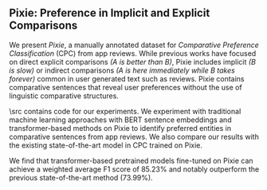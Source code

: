 ## Pixie: Preference in Implicit and Explicit Comparisons

We present _Pixie_, a manually annotated dataset for _Comparative Preference Classification_ (CPC) from app reviews. While previous works have focused on direct explicit comparisons _(A is better than B)_, Pixie includes implicit _(B is slow)_ or indirect comparisons _(A is here immediately while B takes forever)_ common in user generated text such as reviews. Pixie contains comparative sentences that reveal user preferences without the use of linguistic comparative structures. 

\src contains code for our experiments. We experiment with traditional machine learning approaches with BERT sentence embeddings and transformer-based methods on Pixie to identify preferred entities in comparative sentences from app reviews. We also compare our results with the existing state-of-the-art model in CPC trained on Pixie. 

We find that transformer-based pretrained models fine-tuned on Pixie can achieve a weighted average F1 score of 85.23% and notably outperform the previous state-of-the-art method (73.99%).
